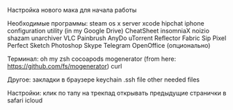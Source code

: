 Настройка нового мака для начала работы

Необходимые программы:
steam
os x server
xcode
hipchat
iphone configuration utility (in my Google Drive)
CheatSheet
insomniaX
noizio
shazam
unarchiver
VLC
Painbrush
AnyDo
uTorrent
Reflector
Fabric
Sip
Pixel Perfect
Sketch
Photoshop
Skype
Telegram
OpenOffice (опционально)




Терминал:
oh my zsh
cocoapods
mogenerator (from here: https://github.com/fs/mogenerator)
curl

Другое:
закладки в браузере
keychain
.ssh file
other needed files

Настройки:
клик по тапу на трекпад
открывать предыдущие странички в safari
icloud


